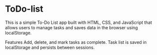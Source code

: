# ToDo-list
This is a simple To-Do List app built with HTML, CSS, and JavaScript that allows users to manage tasks and saves data in the browser using localStorage.

Features
Add, delete, and mark tasks as complete.
Task list is saved in localStorage and persists between sessions.
